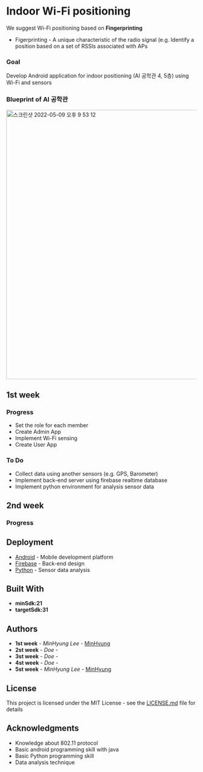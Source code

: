 # Indoor Wi-Fi positioning
We suggest Wi-Fi positioning based on **Fingerprinting**
* Figerprinting - A unique characteristic of the radio signal (e.g. Identify a position based on a set of RSSIs associated with APs

### Goal
Develop Android application for indoor positioning (AI 공학관 4, 5층) using Wi-Fi and sensors

### Blueprint of AI 공학관
<img width="711" alt="스크린샷 2022-05-09 오후 9 53 12" src="https://user-images.githubusercontent.com/50310635/167414331-df3c09ef-82ee-41f5-ab18-9369ea44a8aa.png">





## 1st week

### Progress
* Set the role for each member
* Create Admin App 
* Implement Wi-Fi sensing
* Create User App

### To Do
* Collect data using another sensors (e.g. GPS, Barometer)
* Implement back-end server using firebase realtime database
* Implement python environment for analysis sensor data

## 2nd week

### Progress



## Deployment

* [Android](http://www.dropwizard.io/1.0.2/docs/) - Mobile development platform
* [Firebase](https://maven.apache.org/) - Back-end design
* [Python](https://rometools.github.io/rome/) - Sensor data analysis

## Built With
* **minSdk:21**
* **targetSdk:31**


## Authors

* **1st week** - *MinHyung Lee* - [MinHyung](https://github.com/agtmwebtoon)
* **2st week** - *Doe* - 
* **3st week** - *Doe* - 
* **4st week** - *Doe* - 
* **5st week** - *MinHyung Lee* - [MinHyung](https://github.com/agtmwebtoon)

## License

This project is licensed under the MIT License - see the [LICENSE.md](LICENSE.md) file for details

## Acknowledgments

* Knowledge about 802.11 protocol
* Basic android programming skill with java
* Basic Python programming skill
* Data analysis technique

